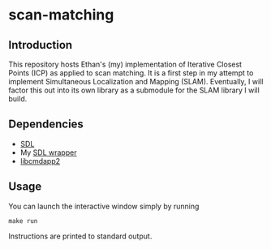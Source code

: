# scan-matching

## Introduction

This repository hosts Ethan's (my) implementation of Iterative Closest Points (ICP) as applied to scan matching.
It is a first step in my attempt to implement Simultaneous Localization and Mapping (SLAM).
Eventually, I will factor this out into its own library as a submodule for the SLAM library I will build.

## Dependencies

- [SDL](https://www.libsdl.org)
- My [SDL wrapper](https://github.com/cornellev/sdl-wrapper)
- [libcmdapp2](http://ethanuppal.com/libcmdapp2/)

## Usage

You can launch the interactive window simply by running
```
make run 
```
Instructions are printed to standard output.

